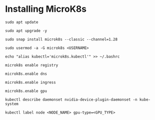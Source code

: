 # Installing MicroK8s

`sudo apt update`

`sudo apt upgrade -y`

`sudo snap install microk8s --classic --channel=1.28`

`sudo usermod -a -G microk8s <USERNAME>`

`echo "alias kubectl='microk8s.kubectl'" >> ~/.bashrc`

`microk8s enable registry`

`microk8s.enable dns`

`microk8s.enable ingress`

`microk8s.enable gpu`

`kubectl describe daemonset nvidia-device-plugin-daemonset -n kube-system`

`kubectl label node <NODE_NAME> gpu-type=<GPU_TYPE>`
